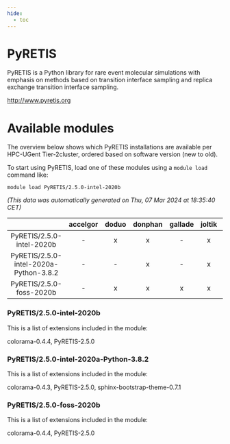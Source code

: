```yaml
---
hide:
  - toc
---
```


PyRETIS
=======


PyRETIS is a Python library for rare event molecular simulations with emphasis on methods based on transition interface sampling and replica exchange transition interface sampling.

http://www.pyretis.org
# Available modules


The overview below shows which PyRETIS installations are available per HPC-UGent Tier-2cluster, ordered based on software version (new to old).

To start using PyRETIS, load one of these modules using a `module load` command like:

```shell
module load PyRETIS/2.5.0-intel-2020b
```

*(This data was automatically generated on Thu, 07 Mar 2024 at 18:35:40 CET)*  

| |accelgor|doduo|donphan|gallade|joltik|skitty|
| :---: | :---: | :---: | :---: | :---: | :---: | :---: |
|PyRETIS/2.5.0-intel-2020b|-|x|x|-|x|x|
|PyRETIS/2.5.0-intel-2020a-Python-3.8.2|-|-|x|-|x|x|
|PyRETIS/2.5.0-foss-2020b|-|x|x|x|x|x|


### PyRETIS/2.5.0-intel-2020b

This is a list of extensions included in the module:

colorama-0.4.4, PyRETIS-2.5.0

### PyRETIS/2.5.0-intel-2020a-Python-3.8.2

This is a list of extensions included in the module:

colorama-0.4.3, PyRETIS-2.5.0, sphinx-bootstrap-theme-0.7.1

### PyRETIS/2.5.0-foss-2020b

This is a list of extensions included in the module:

colorama-0.4.4, PyRETIS-2.5.0
